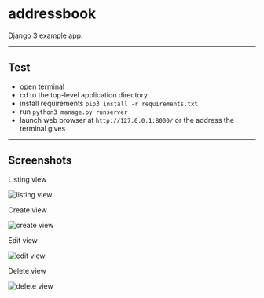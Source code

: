 # addressbook
Django 3 example app.

---

## Test
- open terminal
- cd to the top-level application directory
- install requirements `pip3 install -r requirements.txt`
- run `python3 manage.py runserver`
- launch web browser at `http://127.0.0.1:8000/` or the address the terminal gives 

---

## Screenshots

Listing view

![listing view](https://p85.f2.n0.cdn.getcloudapp.com/items/NQuv5Xw2/Image+2020-01-19+at+6.26.07+PM.png?v=c9154b1ccdf4b4b00905cb1c23f88c39)


Create view

![create view](https://p85.f2.n0.cdn.getcloudapp.com/items/5zuJbqGP/Image+2020-01-19+at+6.14.15+PM.png?v=157759b96e4193baf7393fc645b56262)


Edit view

![edit view](https://p85.f2.n0.cdn.getcloudapp.com/items/d5ueJ5Eo/Image+2020-01-19+at+6.14.51+PM.png?v=1074f7c9ffd795e0b43580bd5043f4a5)


Delete view

![delete view](https://p85.f2.n0.cdn.getcloudapp.com/items/ApuOldLQ/Image+2020-01-19+at+6.15.20+PM.png?v=de9cdeebc183d5c45cb2449077f91f80)
